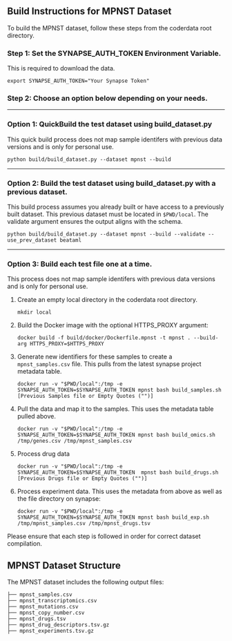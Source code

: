 ## Build Instructions for MPNST Dataset

To build the MPNST dataset, follow these steps from the coderdata root
directory.

### Step 1: Set the SYNAPSE_AUTH_TOKEN Environment Variable.
This is required to download the data.
```
export SYNAPSE_AUTH_TOKEN="Your Synapse Token"
```
### Step 2: Choose an option below depending on your needs.
---
### Option 1: QuickBuild the test dataset using build_dataset.py

This quick build process does not map sample identifers with previous data versions and is only for personal use.
```
python build/build_dataset.py --dataset mpnst --build 
```
---
### Option 2: Build the test dataset using build_dataset.py with a previous dataset.

This build process assumes you already built or have access to a previously built dataset. This previous dataset must be located in `$PWD/local`. The validate argument ensures the output aligns with the schema.
```
python build/build_dataset.py --dataset mpnst --build --validate --use_prev_dataset beataml
```
---
### Option 3: Build each test file one at a time.
This process does not map sample identifers with previous data versions and is only for personal use.

1. Create an empty local directory in the coderdata root directory.
   ```
   mkdir local
   ```
2. Build the Docker image with the optional HTTPS_PROXY argument:
   ```
   docker build -f build/docker/Dockerfile.mpnst -t mpnst . --build-arg HTTPS_PROXY=$HTTPS_PROXY
   ```

3. Generate new identifiers for these samples to create a
   `mpnst_samples.csv` file. This pulls from the latest synapse
   project metadata table.
   ```
   docker run -v "$PWD/local":/tmp -e SYNAPSE_AUTH_TOKEN=$SYNAPSE_AUTH_TOKEN mpnst bash build_samples.sh [Previous Samples file or Empty Quotes ("")]
   ```

4. Pull the data and map it to the samples. This uses the metadata
   table pulled above.
   ```
   docker run -v "$PWD/local":/tmp -e SYNAPSE_AUTH_TOKEN=$SYNAPSE_AUTH_TOKEN mpnst bash build_omics.sh /tmp/genes.csv /tmp/mpnst_samples.csv 
   ```

5. Process drug data
   ```
   docker run -v "$PWD/local":/tmp -e SYNAPSE_AUTH_TOKEN=$SYNAPSE_AUTH_TOKEN  mpnst bash build_drugs.sh [Previous Drugs file or Empty Quotes ("")]
   ```
   
6. Process experiment data. This uses the metadata from above as well as the file directory on synapse:
   ```
   docker run -v "$PWD/local":/tmp -e SYNAPSE_AUTH_TOKEN=$SYNAPSE_AUTH_TOKEN mpnst bash build_exp.sh /tmp/mpnst_samples.csv /tmp/mpnst_drugs.tsv
   ```

Please ensure that each step is followed in order for correct dataset compilation.

## MPNST Dataset Structure
The MPNST dataset includes the following output files:
```
├── mpnst_samples.csv
├── mpnst_transcriptomics.csv
├── mpnst_mutations.csv
├── mpnst_copy_number.csv
├── mpnst_drugs.tsv
├── mpnst_drug_descriptors.tsv.gz
├── mpnst_experiments.tsv.gz
```

